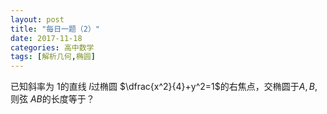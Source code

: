 ```yaml
---
layout: post
title: "每日一题（2）"
date: 2017-11-18
categories: 高中数学
tags: [解析几何,椭圆]
---
```


已知斜率为 $1$的直线 $l$过椭圆 $\dfrac{x^2}{4}+y^2=1$的右焦点，交椭圆于$A,B$,则弦 $AB$的长度等于？
